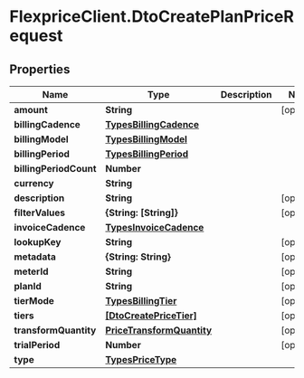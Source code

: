 # FlexpriceClient.DtoCreatePlanPriceRequest

## Properties

Name | Type | Description | Notes
------------ | ------------- | ------------- | -------------
**amount** | **String** |  | [optional] 
**billingCadence** | [**TypesBillingCadence**](TypesBillingCadence.md) |  | 
**billingModel** | [**TypesBillingModel**](TypesBillingModel.md) |  | 
**billingPeriod** | [**TypesBillingPeriod**](TypesBillingPeriod.md) |  | 
**billingPeriodCount** | **Number** |  | 
**currency** | **String** |  | 
**description** | **String** |  | [optional] 
**filterValues** | **{String: [String]}** |  | [optional] 
**invoiceCadence** | [**TypesInvoiceCadence**](TypesInvoiceCadence.md) |  | 
**lookupKey** | **String** |  | [optional] 
**metadata** | **{String: String}** |  | [optional] 
**meterId** | **String** |  | [optional] 
**planId** | **String** |  | [optional] 
**tierMode** | [**TypesBillingTier**](TypesBillingTier.md) |  | [optional] 
**tiers** | [**[DtoCreatePriceTier]**](DtoCreatePriceTier.md) |  | [optional] 
**transformQuantity** | [**PriceTransformQuantity**](PriceTransformQuantity.md) |  | [optional] 
**trialPeriod** | **Number** |  | [optional] 
**type** | [**TypesPriceType**](TypesPriceType.md) |  | 


